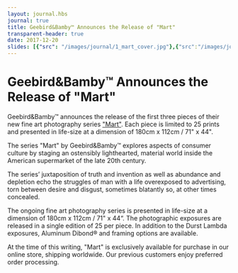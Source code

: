 ```yaml
---
layout: journal.hbs
journal: true
title: Geebird&Bamby™ Announces the Release of "Mart"
transparent-header: true
date: 2017-12-20
slides: [{"src": "/images/journal/1_mart_cover.jpg"},{"src":"/images/journal/2_mart_free.jpg", "caption": "Section of \"Free\""},{"src":"/images/journal/3_mart_fsun.jpg", "caption": "Forever Sunshine"},{"src":"/images/journal/4_mart_isle.jpg", "caption": "Section of \"The Isle\""}]
---
```


# Geebird&Bamby™ Announces the Release of "Mart"

Geebird&Bamby™ announces the release of the first three pieces of their new fine art photography series ["Mart"](https://store.geebirdandbamby.com/mart/index.html). Each piece is limited to 25 prints and presented in life-size at a dimension of 180cm x 112cm / 71" x 44".

The series "Mart" by Geebird&Bamby™ explores aspects of consumer culture by staging an ostensibly lighthearted, material world inside the American supermarket of the late 20th century.

The series’ juxtaposition of truth and invention as well as abundance and depletion echo the struggles of man with a life overexposed to advertising, torn between desire and disgust, sometimes blatantly so, at other times concealed. 

The ongoing fine art photography series is presented in life-size at a dimension of 180cm x 112cm / 71" x 44“. The photographic exposures are released in a single edition of 25 per piece. In addition to the Durst Lambda exposures, Aluminum Dibond® and framing options are available.

At the time of this writing, "Mart" is exclusively available for purchase in our online store, shipping worldwide. Our previous customers enjoy preferred order processing.